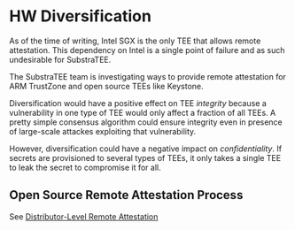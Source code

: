 # HW Diversification

As of the time of writing, Intel SGX is the only TEE that allows remote attestation. This dependency on Intel is a single point of failure and as such undesirable for SubstraTEE.

The SubstraTEE team is investigating ways to provide remote attestation for ARM TrustZone and open source TEEs like Keystone.

Diversification would have a positive effect on TEE *integrity* because a vulnerability in one type of TEE would only affect a fraction of all TEEs. A pretty simple consensus algorithm could ensure integrity even in presence of large-scale attackes exploiting that vulnerability.

However, diversification could have a negative impact on *confidentiality*. If secrets are provisioned to several types of TEEs, it only takes a single TEE to leak the secret to compromise it for all.

## Open Source Remote Attestation Process

See [Distributor-Level Remote Attestation](./hw_ra_by_distributor.md)